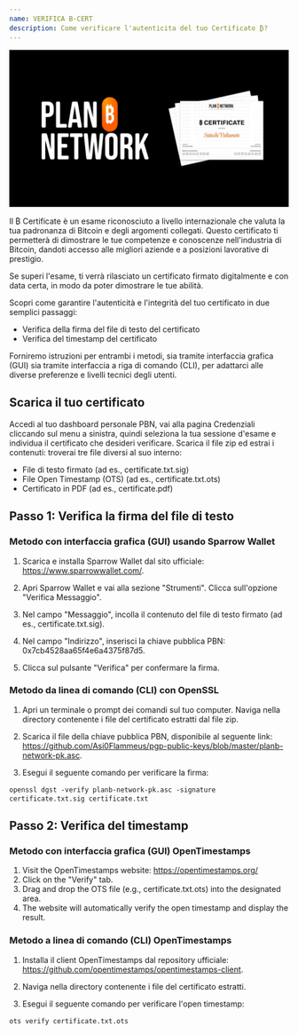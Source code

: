 ```yaml
---
name: VERIFICA B-CERT
description: Come verificare l'autenticita del tuo Certificato ₿?
---
```

![cover](assets/cover.webp)

Il ₿ Certificate è un esame riconosciuto a livello internazionale che valuta la tua padronanza di Bitcoin e degli argomenti collegati. Questo certificato ti permetterà di dimostrare le tue competenze e conoscenze nell'industria di Bitcoin, dandoti accesso alle migliori aziende e a posizioni lavorative di prestigio.

Se superi l'esame, ti verrà rilasciato un certificato firmato digitalmente e con data certa, in modo da poter dimostrare le tue abilità.

Scopri come garantire l'autenticità e l'integrità del tuo certificato in due semplici passaggi:

- Verifica della firma del file di testo del certificato
- Verifica del timestamp del certificato

Forniremo istruzioni per entrambi i metodi, sia tramite interfaccia grafica (GUI) sia tramite interfaccia a riga di comando (CLI), per adattarci alle diverse preferenze e livelli tecnici degli utenti.

## Scarica il tuo certificato

Accedi al tuo dashboard personale PBN, vai alla pagina Credenziali cliccando sul menu a sinistra, quindi seleziona la tua sessione d'esame e individua il certificato che desideri verificare.
Scarica il file zip ed estrai i contenuti: troverai tre file diversi al suo interno:

- File di testo firmato (ad es., certificate.txt.sig)
- File Open Timestamp (OTS) (ad es., certificate.txt.ots)
- Certificato in PDF (ad es., certificate.pdf)

## Passo 1: Verifica la firma del file di testo


### Metodo con interfaccia grafica (GUI) usando Sparrow Wallet

1. Scarica e installa Sparrow Wallet dal sito ufficiale: https://www.sparrowwallet.com/.

2. Apri Sparrow Wallet e vai alla sezione "Strumenti". Clicca sull'opzione "Verifica Messaggio".

3. Nel campo "Messaggio", incolla il contenuto del file di testo firmato (ad es., certificate.txt.sig).

4. Nel campo "Indirizzo", inserisci la chiave pubblica PBN: 0x7cb4528aa65f4e6a4375f87d5.

5. Clicca sul pulsante "Verifica" per confermare la firma.

### Metodo da linea di comando (CLI) con OpenSSL

1. Apri un terminale o prompt dei comandi sul tuo computer.
Naviga nella directory contenente i file del certificato estratti dal file zip.

2. Scarica il file della chiave pubblica PBN, disponibile al seguente link: https://github.com/Asi0Flammeus/pgp-public-keys/blob/master/planb-network-pk.asc.

3. Esegui il seguente comando per verificare la firma:

```
openssl dgst -verify planb-network-pk.asc -signature certificate.txt.sig certificate.txt
```

## Passo 2: Verifica del timestamp 

### Metodo con interfaccia grafica (GUI) OpenTimestamps

1. Visit the OpenTimestamps website: https://opentimestamps.org/
2. Click on the "Verify" tab.
3. Drag and drop the OTS file (e.g., certificate.txt.ots) into the designated area.
4. The website will automatically verify the open timestamp and display the result.

### Metodo a linea di comando (CLI) OpenTimestamps

1. Installa il client OpenTimestamps dal repository ufficiale: https://github.com/opentimestamps/opentimestamps-client.

2. Naviga nella directory contenente i file del certificato estratti.

3. Esegui il seguente comando per verificare l'open timestamp:

```
ots verify certificate.txt.ots
```